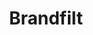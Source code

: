 ---
title: 'Brandfilt'
symbol_image: '/images/symbols/insats/58.svg'
weight: 58
card: true
card_color: 'bg-symbol-red'
---